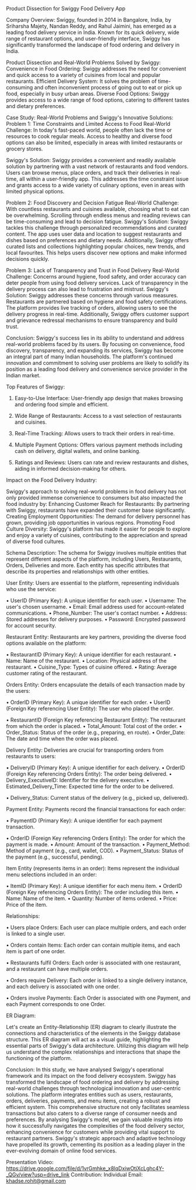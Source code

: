  
 
 
 
Product Dissection for Swiggy Food Delivery App
 
Company Overview:
Swiggy, founded in 2014 in Bangalore, India, by Sriharsha Majety, Nandan Reddy, and Rahul Jaimini, has emerged as a leading food delivery service in India. Known for its quick delivery, wide range of restaurant options, and user-friendly interface, Swiggy has significantly transformed the landscape of food ordering and delivery in India.
 
Product Dissection and Real-World Problems Solved by Swiggy:
Convenience in Food Ordering: Swiggy addresses the need for convenient and quick access to a variety of cuisines from local and popular restaurants.
Efficient Delivery System: It solves the problem of time-consuming and often inconvenient process of going out to eat or pick up food, especially in busy urban areas.
Diverse Food Options: Swiggy provides access to a wide range of food options, catering to different tastes and dietary preferences.

Case Study: Real-World Problems and Swiggy's Innovative Solutions: 
Problem 1: Time Constraints and Limited Access to Food
Real-World Challenge: In today's fast-paced world, people often lack the time or resources to cook regular meals. Access to healthy and diverse food options can also be limited, especially in areas with limited restaurants or grocery stores.
 
Swiggy's Solution: Swiggy provides a convenient and readily available solution by partnering with a vast network of restaurants and food vendors. Users can browse menus, place orders, and track their deliveries in real-time, all within a user-friendly app. This addresses the time constraint issue and grants access to a wide variety of culinary options, even in areas with limited physical options.

Problem 2: Food Discovery and Decision Fatigue 
Real-World Challenge: With countless restaurants and cuisines available, choosing what to eat can be overwhelming. Scrolling through endless menus and reading reviews can be time-consuming and lead to decision fatigue.
Swiggy's Solution: Swiggy tackles this challenge through personalized recommendations and curated content. The app uses user data and location to suggest restaurants and dishes based on preferences and dietary needs. Additionally, Swiggy offers curated lists and collections highlighting popular choices, new trends, and local favourites. This helps users discover new options and make informed decisions quickly.

Problem 3: Lack of Transparency and Trust in Food Delivery 
Real-World Challenge: Concerns around hygiene, food safety, and order accuracy can deter people from using food delivery services. Lack of transparency in the delivery process can also lead to frustration and mistrust.
Swiggy's Solution: Swiggy addresses these concerns through various measures. Restaurants are partnered based on hygiene and food safety certifications. The platform provides live tracking of orders, allowing users to see the delivery progress in real-time. Additionally, Swiggy offers customer support and grievance redressal mechanisms to ensure transparency and build trust.
 
Conclusion:
Swiggy's success lies in its ability to understand and address real-world problems faced by its users. By focusing on convenience, food discovery, transparency, and expanding its services, Swiggy has become an integral part of many Indian households. The platform's continued innovation and commitment to solving user problems are likely to solidify its position as a leading food delivery and convenience service provider in the Indian market.
 
 


Top Features of Swiggy: 
1.  Easy-to-Use Interface: User-friendly app design that makes browsing and ordering food simple and efficient.

2.  Wide Range of Restaurants: Access to a vast selection of restaurants and cuisines. 
3.  Real-Time Tracking: Allows users to track their orders in real-time.
4.  Multiple Payment Options: Offers various payment methods including cash on delivery, digital wallets, and online banking.

5.  Ratings and Reviews: Users can rate and review restaurants and dishes, aiding in informed decision-making for others.

Impact on the Food Delivery Industry:
 
Swiggy's approach to solving real-world problems in food delivery has not only provided immense convenience to consumers but also impacted the food industry by:
Enhancing Customer Reach for Restaurants: By partnering with Swiggy, restaurants have expanded their customer base significantly.
Creating Employment Opportunities: The demand for delivery personnel has grown, providing job opportunities in various regions.
Promoting Food Culture Diversity: Swiggy's platform has made it easier for people to explore and enjoy a variety of cuisines, contributing to the appreciation and spread of diverse food cultures.
 
 
Schema Description:
The schema for Swiggy involves multiple entities that represent different aspects of the platform, including Users, Restaurants, Orders, Deliveries and more. Each entity has specific attributes that describe its properties and relationships with other entities.
 


User Entity:
 Users are essential to the platform, representing individuals who use the service:
 
•  	UserID (Primary Key): A unique identifier for each user.
•  	Username: The user's chosen username.
•  	Email: Email address used for account-related communications.
•  	Phone_Number: The user's contact number.
•  	Address: Stored addresses for delivery purposes.
•  	Password: Encrypted password for account security.
 
Restaurant Entity:
Restaurants are key partners, providing the diverse food options available on the platform:
 
•  	RestaurantID (Primary Key): A unique identifier for each restaurant.
•  	Name: Name of the restaurant.
•  	Location: Physical address of the restaurant.
•  	Cuisine_Type: Types of cuisine offered.
•  	Rating: Average customer rating of the restaurant.
 
 
Orders Entity:
Orders encapsulate the details of each transaction made by the users:

•  	OrderID (Primary Key): A unique identifier for each order.
•       UserID (Foreign Key referencing User Entity): The user who placed the order.
 
•      RestaurantID (Foreign Key referencing Restaurant Entity): The restaurant from which the order is placed.
•  	Total_Amount: Total cost of the order.
•  	Order_Status: Status of the order (e.g., preparing, en route).
•  	Order_Date: The date and time when the order was placed.

Delivery Entity:
Deliveries are crucial for transporting orders from restaurants to users:
 
•  	DeliveryID (Primary Key): A unique identifier for each delivery.
•       OrderID (Foreign Key referencing Orders Entity): The order being delivered.
•  	Delivery_ExecutiveID: Identifier for the delivery executive.
•       Estimated_Delivery_Time: Expected time for the order to be delivered.

•      Delivery_Status: Current status of the delivery (e.g., picked up, delivered).

Payment Entity:
 Payments record the financial transactions for each order:
 
•      PaymentID (Primary Key): A unique identifier for each payment transaction.

•      OrderID (Foreign Key referencing Orders Entity): The order for which the payment is made.
•  	Amount: Amount of the transaction.
•  	Payment_Method: Method of payment (e.g., card, wallet, COD).
•  	Payment_Status: Status of the payment (e.g., successful, pending).
 
 
Item Entity (represents items in an order):
Items represent the individual menu selections included in an order:
 
•  	ItemID (Primary Key): A unique identifier for each menu item.
•      OrderID (Foreign Key referencing Orders Entity): The order including this item.
•  	Name: Name of the item.
•  	Quantity: Number of items ordered.
•  	Price: Price of the item.

Relationships:
 
•      Users place Orders: Each user can place multiple orders, and each order is linked to a single user.

•      Orders contain Items: Each order can contain multiple items, and each item is part of one order.

•      Restaurants fulfil Orders: Each order is associated with one restaurant, and a restaurant can have multiple orders.

•      Orders require Delivery: Each order is linked to a single delivery instance, and each delivery is associated with one order. 

•      Orders involve Payments: Each Order is associated with one Payment, and each Payment corresponds to one Order.
 
ER Diagram:
 
Let's create an Entity-Relationship (ER) diagram to clearly illustrate the connections and characteristics of the elements in the Swiggy database structure. This ER diagram will act as a visual guide, highlighting the essential parts of Swiggy's data architecture. Utilizing this diagram will help us understand the complex relationships and interactions that shape the functioning of the platform.



 


Conclusion:
In this study, we have analysed Swiggy's operational framework and its impact on the food delivery ecosystem. Swiggy has transformed the landscape of food ordering and delivery by addressing real-world challenges through technological innovation and user-centric solutions. The platform integrates entities such as users, restaurants, orders, deliveries, payments, and menu items, creating a robust and efficient system. This comprehensive structure not only facilitates seamless transactions but also caters to a diverse range of consumer needs and preferences. By analysing Swiggy's model, we gain valuable insights into how it successfully navigates the complexities of the food delivery sector, enhancing convenience for customers while providing vital support to restaurant partners. Swiggy's strategic approach and adaptive technology have propelled its growth, cementing its position as a leading player in the ever-evolving domain of online food services.
  
Presentation Video:
https://drive.google.com/file/d/1vrGmhke_x8lqDxiwOtiXcLghc4Y-_QGv/view?usp=drive_link
Contribution: Individual
Email: khadse.rohit@gmail.com

